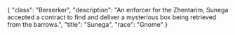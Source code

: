 {
    "class": "Berserker",
    "description": "An enforcer for the Zhentarim, Sunega accepted a contract to find and deliver a mysterious box being retrieved from the barrows.",
    "title": "Sunega",
    "race": "Gnome"
}